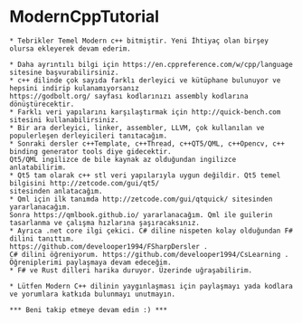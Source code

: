 ﻿# ModernCppTutorial
	* Tebrikler Temel Modern c++ bitmiştir. Yeni İhtiyaç olan birşey olursa ekleyerek devam ederim.
	
	* Daha ayrıntılı bilgi için https://en.cppreference.com/w/cpp/language sitesine başvurabilirsiniz.
	* c++ dilinde çok sayıda farklı derleyici ve kütüphane bulunuyor ve hepsini indirip kulanamıyorsanız
	https://godbolt.org/ sayfası kodlarınızı assembly kodlarına dönüştürecektir.
	* Farklı veri yapılarını karşılaştırmak için http://quick-bench.com sitesini kullanabilirsiniz.
	* Bir ara derleyici, linker, assembler, LLVM, çok kullanılan ve populerleşen derleyicileri tanıtacağım.
	* Sonraki dersler c++Template, c++Thread, c++QT5/QML, c++Opencv, c++ binding generator tools diye gidecektir. 
	Qt5/QML ingilizce de bile kaynak az olduğundan ingilizce anlatabilirim.
	* Qt5 tam olarak c++ stl veri yapılarıyla uygun değildir. Qt5 temel bilgisini http://zetcode.com/gui/qt5/
	sitesinden anlatacağım.
	* Qml için ilk tanımda http://zetcode.com/gui/qtquick/ sitesinden yararlanacağım.
	Sonra https://qmlbook.github.io/ yararlanacağım. Qml ile guilerin tasarlanma ve çalışma hızlarına şaşıracaksınız.
	* Ayrıca .net core ilgi çekici. C# diline nispeten kolay olduğundan F# dilini tanıttım.
	https://github.com/develooper1994/FSharpDersler . 
	C# dilini öğreniyorum. https://github.com/develooper1994/CsLearning . Öğreniplerimi paylaşmaya devam edeceğim.
	* F# ve Rust dilleri harika duruyor. Üzerinde uğraşabilirim.
	
	* Lütfen Modern C++ dilinin yaygınlaşması için paylaşmayı yada kodlara ve yorumlara katkıda bulunmayı unutmayın.

	*** Beni takip etmeye devam edin :) ***
	

